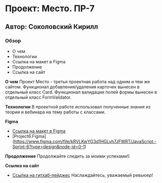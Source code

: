 # Проект: Место. ПР-7
## Автор: Соколовский Кирилл

### Обзор

* О чем
* Технологии
* Ссылка на макет в Figma
* Продолжение
* Ссылка на сайт

**О чем**
Проект Место - третья проектная работа над одним и тем же сайтом. Функционал добавления/удаления карточек вынесен в отдельный класс Card. Функционал валидации полей формы вынесен в отдельный класс FormValidator.

**Технологии**
В проектной работе использовал полученные знания из теории и вебинара на тему работы с классами.

**Figma**

* [Ссылка на макет в Figma](https://www.figma.com/file/bjyvbKKJN2naO0ucURl2Z0/JavaScript.-Sprint-5?node-id=50160-172&t=5N96DaU5qR9Y0jZD-0)
* [Project6.Figma] (https://www.figma.com/file/kRVLKwYG3d1HGLvh7JFWRT/JavaScript.-Sprint-6?type=design&node-id=0-1)

**Продолжение**
Продолжайте следить за моими успехами!)

**Ссылка на сайт**
* [Ссылка на гитхаб-пейджес](https://ksokolovsky.github.io/mesto/)
Наслаждайтесь, уважаемый ревьюер!






